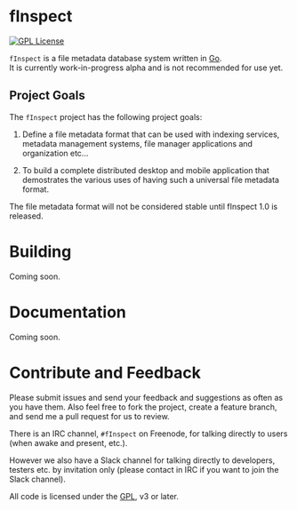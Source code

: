 fInspect
=========
[![GPL License](http://img.shields.io/badge/license-GPL-blue.svg?style=flat-square)](http://opensource.org/licenses/GPL-3.0)

`fInspect` is a file metadata database system written in [Go](http://golang.org).  
It is currently work-in-progress alpha and is not recommended for use yet.

Project Goals
-------------
The `fInspect` project has the following project goals:

 1. Define a file metadata format that can be used with indexing services, metadata management systems, file manager applications and organization etc...

 2. To build a complete distributed desktop and mobile application that demostrates the various uses of having such a universal file metadata format.

The file metadata format will not be considered stable until fInspect 1.0 is released.

Building
========
Coming soon.

Documentation
=============
Coming soon.

Contribute and Feedback
=============

Please submit issues and send your feedback and suggestions as often as you have them.
Also feel free to fork the project, create a feature branch, and send me a pull request for us to review.

There is an IRC channel, `#fInspect` on Freenode, for talking directly
to users (when awake and present, etc.).

However we also have a Slack channel for talking directly to developers, testers etc.
by invitation only (please contact in IRC if you want to join the Slack channel).

All code is licensed under the
[GPL](https://github.com/syncthing/syncthing/blob/master/LICENSE), v3 or
later.
